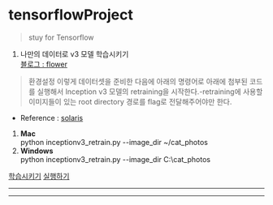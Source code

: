 # tensorflowProject
>stuy for Tensorflow

1. 나만의 데이터로 v3 모델 학습시키기  
[블로그 : flower](https://meisteruser.net/devflow/2279)  


>환경설정
이렇게 데이터셋을 준비한 다음에 아래의 명령어로 아래에 첨부된 코드를 실행해서 Inception v3 모델의 retraining을 시작한다.-retraining에 사용할 이미지들이 있는 root directory 경로를 flag로 전달해주어야만 한다.  
* Reference : [solaris](http://solarisailab.com/archives/1422)

1. **Mac**  
python inceptionv3_retrain.py --image_dir ~/cat_photos
2. **Windows**  
python inceptionv3_retrain.py --image_dir C:\\cat_photos 

[학습시키기](https://gist.github.com/hira66it/6be1ba161319cd92c705f26f6b873330)
[실행하기](https://gist.github.com/hira66it/0dc965150d9a420789abeaba9504dc73)

---
---
